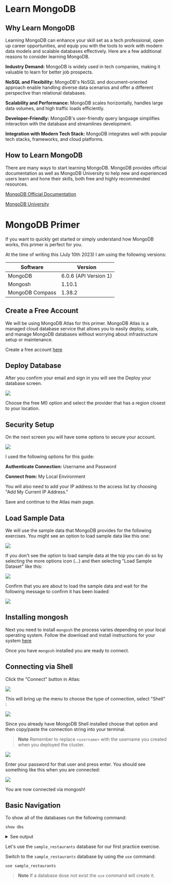 # Learn MongoDB

## Why Learn MongoDB

Learning MongoDB can enhance your skill set as a tech professional, open up career opportunities, and equip you with the tools to work with modern data models and scalable databases effectively. Here are a few additional reasons to consider learning MongoDB.

 **Industry Demand:** MongoDB is widely used in tech companies, making it valuable to learn for better job prospects.

**NoSQL and Flexibility:** MongoDB's NoSQL and document-oriented approach enable handling diverse data scenarios and offer a different perspective than relational databases.

**Scalability and Performance:** MongoDB scales horizontally, handles large data volumes, and high traffic loads efficiently.

**Developer-Friendly:** MongoDB's user-friendly query language simplifies interaction with the database and streamlines development.

**Integration with Modern Tech Stack:** MongoDB integrates well with popular tech stacks, frameworks, and cloud platforms.

## How to Learn MongoDB

There are many ways to start learning MongoDB. MongoDB provides official documentation as well as MongoDB University to help new and experienced users learn and hone their skills, both free and highly recommended resources.

[MongoDB Official Documentation](https://www.mongodb.com/docs/)

[MongoDB University](https://learn.mongodb.com/)

# MongoDB Primer

If you want to quickly get started or simply understand how MongoDB works, this primer is perfect for you.

At the time of writing this (July 10th 2023) I am using the following versions:

| Software | Version |
| --------- | -------|
| MongoDB | 6.0.6 (API Version 1) |
| Mongosh | 1.10.1 |
| MongoDB Compass | 1.38.2 |

## Create a Free Account

We will be using MongoDB Atlas for this primer. MongoDB Atlas is a managed cloud database service that allows you to easily deploy, scale, and manage MongoDB databases without worrying about infrastructure setup or maintenance.

Create a free account [here](https://www.mongodb.com/cloud/atlas/register)

## Deploy Database 

After you confirm your email and sign in you will see the Deploy your database screen. 

![](assets/images/deploy.png)

Choose the free M0 option and select the provider that has a region closest to your location. 

## Security Setup

On the next screen you will have some options to secure your account. 

![](assets/images/security.png)

I used the following options for this guide:

**Authenticate Connection:** Username and Password

**Connect from:** My Local Environment

You will also need to add your IP address to the access list by choosing "Add My Current IP Address."

Save and continue to the Atlas main page.

## Load Sample Data

We will use the sample data that MongoDB provides for the following exercises. You might see an option to load sample data like this one:

![](assets/images/sample%201.png) 

If you don't see the option to load sample data at the top you can do so by selecting the more options icon (...) and then selecting "Load Sample Dataset" like this:

![](assets/images/sample%202.png)

Confirm that you are about to load the sample data and wait for the following message to confirm it has been loaded:

![](assets/images/loaded.png)

<!-- Break this into separate sections-->

## Installing mongosh

Next you need to install `mongosh` the process varies depending on your local operating system. Follow the download and install instructions for your system [here](https://www.mongodb.com/docs/mongodb-shell/install/)

Once you have `mongosh` installed you are ready to connect. 

## Connecting via Shell

Click the "Connect" button in Atlas:

![](assets/images/connect%200.png)

This will bring up the menu to choose the type of connection, select "Shell" :

![](assets/images/connect%201.png)

Since you already have MongoDB Shell installed choose that option and then copy/paste the connection string into your terminal.

>**Note** Remember to replace `<username>` with the username you created when you deployed the cluster.

![](assets/images/connect%202.png)

Enter your password for that user and press enter. You should see something like this when you are connected:

![](assets/images/connected.png)

You are now connected via mongosh!

## Basic Navigation

To show all of the databases run the following command:

`show dbs`

<details><summary>See output</summary>

![Alt text](assets/images/show.png)

</details>

Let's use the `sample_restaurants` database for our first practice exercise. 

Switch to the `sample_restaurants` database by using the `use` command:

`use sample_restaurants`

> **Note** If a database dose not exist the `use` command will create it.
